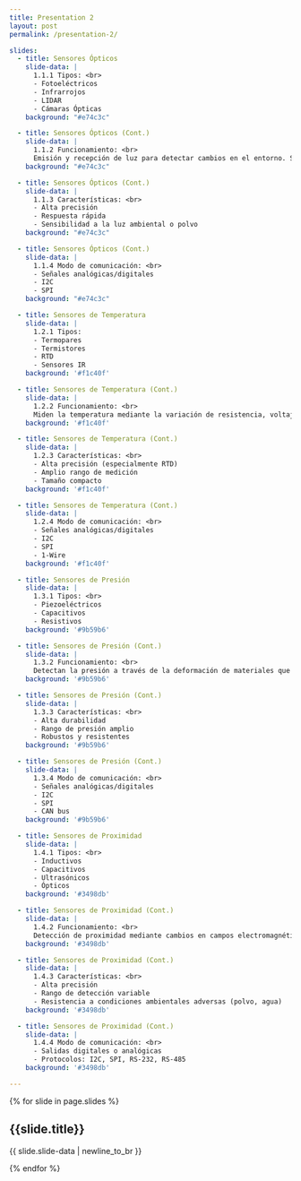 ```yaml
---
title: Presentation 2
layout: post
permalink: /presentation-2/

slides:
  - title: Sensores Ópticos
    slide-data: |
      1.1.1 Tipos: <br>
      - Fotoeléctricos 
      - Infrarrojos 
      - LIDAR 
      - Cámaras Ópticas
    background: "#e74c3c"

  - title: Sensores Ópticos (Cont.)
    slide-data: |
      1.1.2 Funcionamiento: <br>
      Emisión y recepción de luz para detectar cambios en el entorno. Se usa un haz de luz que puede interrumpirse o reflejarse por un objeto.
    background: "#e74c3c"

  - title: Sensores Ópticos (Cont.)
    slide-data: |
      1.1.3 Características: <br>
      - Alta precisión 
      - Respuesta rápida 
      - Sensibilidad a la luz ambiental o polvo
    background: "#e74c3c"

  - title: Sensores Ópticos (Cont.)
    slide-data: |
      1.1.4 Modo de comunicación: <br>
      - Señales analógicas/digitales 
      - I2C 
      - SPI
    background: "#e74c3c"

  - title: Sensores de Temperatura
    slide-data: |
      1.2.1 Tipos: 
      - Termopares 
      - Termistores 
      - RTD 
      - Sensores IR
    background: '#f1c40f'

  - title: Sensores de Temperatura (Cont.)
    slide-data: |
      1.2.2 Funcionamiento: <br>
      Miden la temperatura mediante la variación de resistencia, voltaje o detección de radiación infrarroja.
    background: '#f1c40f'

  - title: Sensores de Temperatura (Cont.)
    slide-data: |
      1.2.3 Características: <br>
      - Alta precisión (especialmente RTD) 
      - Amplio rango de medición 
      - Tamaño compacto
    background: '#f1c40f'

  - title: Sensores de Temperatura (Cont.)
    slide-data: |
      1.2.4 Modo de comunicación: <br>
      - Señales analógicas/digitales 
      - I2C 
      - SPI 
      - 1-Wire
    background: '#f1c40f'

  - title: Sensores de Presión
    slide-data: |
      1.3.1 Tipos: <br>
      - Piezoeléctricos 
      - Capacitivos 
      - Resistivos
    background: '#9b59b6'

  - title: Sensores de Presión (Cont.)
    slide-data: |
      1.3.2 Funcionamiento: <br>
      Detectan la presión a través de la deformación de materiales que generan una señal eléctrica.
    background: '#9b59b6'

  - title: Sensores de Presión (Cont.)
    slide-data: |
      1.3.3 Características: <br>
      - Alta durabilidad 
      - Rango de presión amplio 
      - Robustos y resistentes
    background: '#9b59b6'

  - title: Sensores de Presión (Cont.)
    slide-data: |
      1.3.4 Modo de comunicación: <br>
      - Señales analógicas/digitales 
      - I2C 
      - SPI 
      - CAN bus
    background: '#9b59b6'

  - title: Sensores de Proximidad
    slide-data: |
      1.4.1 Tipos: <br>
      - Inductivos 
      - Capacitivos 
      - Ultrasónicos 
      - Ópticos
    background: '#3498db'

  - title: Sensores de Proximidad (Cont.)
    slide-data: |
      1.4.2 Funcionamiento: <br>
      Detección de proximidad mediante cambios en campos electromagnéticos, capacitancia, ondas sonoras o luz.
    background: '#3498db'

  - title: Sensores de Proximidad (Cont.)
    slide-data: |
      1.4.3 Características: <br>
      - Alta precisión 
      - Rango de detección variable 
      - Resistencia a condiciones ambientales adversas (polvo, agua)
    background: '#3498db'

  - title: Sensores de Proximidad (Cont.)
    slide-data: |
      1.4.4 Modo de comunicación: <br>
      - Salidas digitales o analógicas 
      - Protocolos: I2C, SPI, RS-232, RS-485
    background: '#3498db'

---
```


{% for slide in page.slides %}
                    
<section data-background="{% if slide.background %}{{slide.background}}{% else %}{{page.background}}{% endif %}"><h1>{{slide.title}}</h1><p>{{ slide.slide-data | newline_to_br }}</p></section>
                    
{% endfor %}
